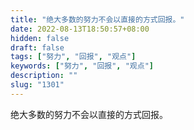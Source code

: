 ```yaml
---
title: "绝大多数的努力不会以直接的方式回报。"
date: 2022-08-13T18:50:57+08:00
hidden: false
draft: false
tags: ["努力", "回报", "观点"]
keywords: ["努力", "回报", "观点"]
description: ""
slug: "1301"
---
```


绝大多数的努力不会以直接的方式回报。